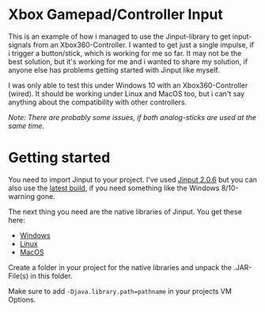 # Xbox Gamepad/Controller Input

This is an example of how i managed to use the Jinput-library to get input-signals from an Xbox360-Controller. I wanted to get just a single impulse, if i trigger a button/stick, which is working for me so far. It may not be the best solution, but it's working for me and i wanted to share my solution, if anyone else has problems getting started with Jinput like myself.

I was only able to test this under Windows 10 with an Xbox360-Controller (wired). It should be working under Linux and MacOS too, but i can't say anything about the compatibility with other controllers.

*Note: There are probably some issues, if both analog-sticks are used at the same time.*

# Getting started

You need to import Jinput to your project. I've used [Jinput 2.0.6](http://mvnrepository.com/artifact/net.java.jinput/jinput/2.0.6) but you can also use the [latest build](http://ci.newdawnsoftware.com/job/JInput-git/), if you need something like the Windows 8/10-warning gone.

The next thing you need are the native libraries of Jinput. You get these here:

* [Windows](http://repo1.maven.org/maven2/net/java/jinput/jinput-platform/2.0.6/jinput-platform-2.0.6-natives-windows.jar)
* [Linux](http://repo1.maven.org/maven2/net/java/jinput/jinput-platform/2.0.6/jinput-platform-2.0.6-natives-linux.jar)
* [MacOS](http://repo1.maven.org/maven2/net/java/jinput/jinput-platform/2.0.6/jinput-platform-2.0.6-natives-osx.jar)

Create a folder in your project for the native libraries and unpack the .JAR-File(s) in this folder.

Make sure to add `-Djava.library.path=pathname` in your projects VM Options.

